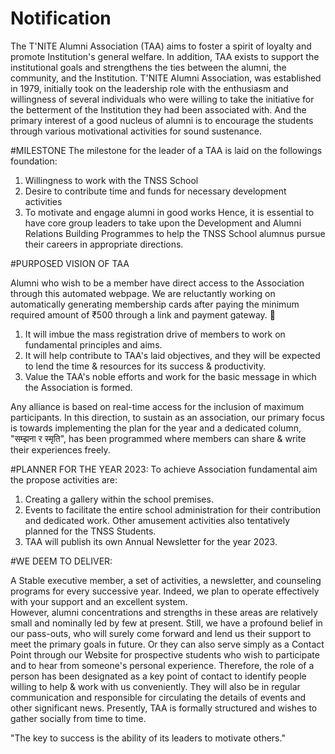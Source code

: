 # Notification
The T'NITE Alumni Association (TAA) aims to foster a spirit of loyalty and promote Institution's general welfare. 
In addition, TAA exists to support the institutional goals and strengthens the ties between the alumni, the community, and the Institution.
T'NITE Alumni Association, was established in 1979, initially took on the leadership role with the enthusiasm and willingness of several individuals who were willing to take the initiative for the betterment of the Institution they had been associated with. 
And the primary interest of a good nucleus of alumni is to encourage the students through various motivational activities for sound sustenance. 

#MILESTONE 
The milestone for the leader of a TAA is laid on the followings foundation:
  1. Willingness to work with the TNSS School
  2. Desire to contribute time and funds for necessary development activities
  3. To motivate and engage alumni in good works Hence, it is essential to have core group leaders to take upon the Development and Alumni Relations Building Programmes to help the TNSS School alumnus pursue their careers in appropriate directions. 

#PURPOSED VISION OF TAA

Alumni who wish to be a member have direct access to the Association through this automated webpage. We are reluctantly working on automatically generating membership cards after paying the minimum required amount of ₹500 through a link and payment gateway.   

1. It will imbue the mass registration drive of members to work on fundamental principles and aims.
2. It will help contribute to TAA's laid objectives, and they will be expected to lend the time & resources for its success & productivity.
3. Value the TAA's noble efforts and work for the basic message in which the Association is formed.   

Any alliance is based on real-time access for the inclusion of maximum participants. In this direction, to sustain as an association, our primary focus is towards implementing the plan for the year and a dedicated column, "सम्झना र स्मृति", has been programmed where members can share & write their experiences freely. 

#PLANNER FOR THE YEAR 2023: 
To achieve Association fundamental aim the propose activities are:  
  1. Creating a gallery within the school premises.
  2. Events to facilitate the entire school administration for their contribution and dedicated work. Other amusement activities also tentatively planned for the TNSS Students.
  3. TAA will publish its own Annual Newsletter for the year 2023.

#WE DEEM TO DELIVER:

A Stable executive member, a set of activities, a newsletter, and counseling programs for every successive year. Indeed, we plan to operate effectively with your support and an excellent system.   
However, alumni concentrations and strengths in these areas are relatively small and nominally led by few at present. Still, we have a profound belief in our pass-outs, who will surely come forward and lend us their support to meet the primary goals in future. Or they can also serve simply as a Contact Point through our Website for prospective students who wish to participate and to hear from someone's personal experience. Therefore, the role of a person has been designated as a key point of contact to identify people willing to help & work with us conveniently. They will also be in regular communication and responsible for circulating the details of events and other significant news.  Presently, TAA is formally structured and wishes to gather socially from time to time.  

"The key to success is the ability of its leaders to motivate others." 
